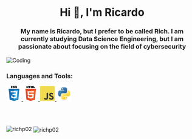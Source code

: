 <h1 align="center">Hi 👋, I'm Ricardo</h1>
<h3 align="center">My name is Ricardo, but I prefer to be called Rich. I am currently studying Data Science Engineering, but I am passionate about focusing on the field of cybersecurity</h3>

<img align="center" alt="Coding" width="400" src="https://media.tenor.com/qJ5evVs-_uUAAAAC/coding.gif">

<br>

<h3 align="left">Languages and Tools:</h3>
<p align="left"> <a href="https://www.w3schools.com/css/" target="_blank" rel="noreferrer"> <img src="https://raw.githubusercontent.com/devicons/devicon/master/icons/css3/css3-original-wordmark.svg" alt="css3" width="40" height="40"/> </a> <a href="https://www.w3.org/html/" target="_blank" rel="noreferrer"> <img src="https://raw.githubusercontent.com/devicons/devicon/master/icons/html5/html5-original-wordmark.svg" alt="html5" width="40" height="40"/> </a> <a href="https://developer.mozilla.org/en-US/docs/Web/JavaScript" target="_blank" rel="noreferrer"> <img src="https://raw.githubusercontent.com/devicons/devicon/master/icons/javascript/javascript-original.svg" alt="javascript" width="40" height="40"/> </a> <a href="https://www.python.org" target="_blank" rel="noreferrer"> <img src="https://raw.githubusercontent.com/devicons/devicon/master/icons/python/python-original.svg" alt="python" width="40" height="40"/> </a> </p>

<br><br>

<p><img align="left" src="https://github-readme-stats.vercel.app/api/top-langs?username=richp02&show_icons=true&locale=en&layout=compact" alt="richp02" /></p>

<p>&nbsp;<img align="center" src="https://github-readme-stats.vercel.app/api?username=richp02&show_icons=true&locale=en" alt="richp02" /></p>

